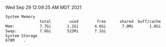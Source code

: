 Wed Sep 29 12:09:25 AM MDT 2021
```bash
System Memory
               total        used        free      shared  buff/cache   available
Mem:           7.7Gi       1.2Gi       4.6Gi       7.0Mi       1.8Gi       6.1Gi
Swap:          7.6Gi       523Mi       7.1Gi
System Storage
678M	.
```
